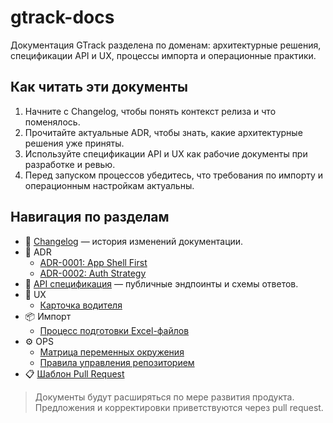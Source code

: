 # gtrack-docs

Документация GTrack разделена по доменам: архитектурные решения, спецификации API и UX, процессы импорта и операционные практики.

## Как читать эти документы
1. Начните с Changelog, чтобы понять контекст релиза и что поменялось.
2. Прочитайте актуальные ADR, чтобы знать, какие архитектурные решения уже приняты.
3. Используйте спецификации API и UX как рабочие документы при разработке и ревью.
4. Перед запуском процессов убедитесь, что требования по импорту и операционным настройкам актуальны.

## Навигация по разделам
- 🧭 [Changelog](CHANGELOG.md) — история изменений документации.
- 🧱 ADR
  - [ADR-0001: App Shell First](adr/ADR-0001-app-shell-first.md)
  - [ADR-0002: Auth Strategy](adr/ADR-0002-auth-strategy.md)
- 🔌 [API спецификация](spec/API.md) — публичные эндпоинты и схемы ответов.
- 🎨 UX
  - [Карточка водителя](spec/UX/DRIVER_CARD.md)
- 📦 Импорт
  - [Процесс подготовки Excel-файлов](import/README.md)
- ⚙️ OPS
  - [Матрица переменных окружения](ops/ENV_MATRIX.md)
  - [Правила управления репозиторием](ops/REPO_GOVERNANCE.md)
- 📋 [Шаблон Pull Request](.github/PULL_REQUEST_TEMPLATE.md)

> Документы будут расширяться по мере развития продукта. Предложения и корректировки приветствуются через pull request.
